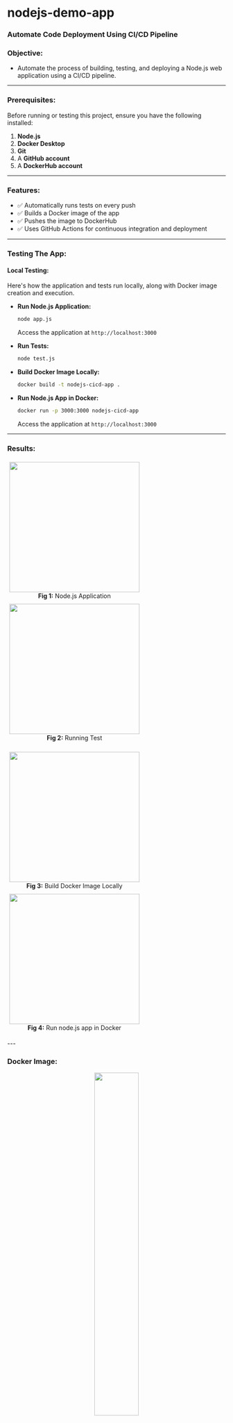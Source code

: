 # nodejs-demo-app
### Automate Code Deployment Using CI/CD Pipeline

###  Objective:
- Automate the process of building, testing, and deploying a Node.js web application using a CI/CD pipeline.

---

### Prerequisites:
Before running or testing this project, ensure you have the following installed:
1.  **Node.js** 
2.  **Docker Desktop**
3.  **Git**
4.  A **GitHub account**
5.  A **DockerHub account**
---

###  Features:
- ✅ Automatically runs tests on every push
- ✅ Builds a Docker image of the app
- ✅ Pushes the image to DockerHub
- ✅ Uses GitHub Actions for continuous integration and deployment
---
### Testing The App:

#### Local Testing:
Here's how the application and tests run locally, along with Docker image creation and execution.

- **Run Node.js Application:**
  ```bash
  node app.js
  ```
  Access the application at `http://localhost:3000`

- **Run Tests:**
  ```bash
  node test.js
  ```
- **Build Docker Image Locally:**
  ```bash
  docker build -t nodejs-cicd-app .
  ```

- **Run Node.js App in Docker:**
  ```bash
  docker run -p 3000:3000 nodejs-cicd-app
  ```
  Access the application at `http://localhost:3000`
---
### Results:

<p align="center">
  <div style="display: inline-block; text-align: center; margin: 5px;">
    <img src="https://github.com/user-attachments/assets/fc8d9d72-e16e-434d-b89a-4391ebc01b7e" width="300" />
    <br>
    <b>Fig 1:</b> Node.js Application
  </div>
  <div style="display: inline-block; text-align: center; margin: 5px;">
    <img src="https://github.com/user-attachments/assets/7bdca3c1-2890-4681-9599-b5b6c8369eee" width="300" />
    <br>
    <b>Fig 2:</b> Running Test
  </div>
</p>

<p align="center">
  <div style="display: inline-block; text-align: center; margin: 5px;">
    <img src="https://github.com/user-attachments/assets/c8c61ca0-a900-4027-a309-3dc2bde21651" width="300" />
    <br>
    <b>Fig 3:</b> Build Docker Image Locally
  </div>
  <div style="display: inline-block; text-align: center; margin: 5px;">
    <img src="https://github.com/user-attachments/assets/144897f2-6604-41c1-9052-c574edc6eeeb" width="300" />
    <br>
    <b>Fig 4:</b> Run node.js app in Docker
  </div>
</p>
---

### Docker Image:
<p align="center">
  <img src="https://github.com/user-attachments/assets/05ad05a2-db72-490e-8830-0a7bf20022d6" width="45%" />
  <br>
  <b>Fig 5:</b> Docker Image Created
</p>

---

### GitHub Actions Workflow:

<p align="center">
  <img src="https://github.com/user-attachments/assets/302392fb-170c-4cd0-81e8-a9b3a203210c" width="60%" />
  <br>
  <b>Fig 6:</b> GitHub Actions CI/CD Workflow
</p>

---


### Author: 
Rubeena Shaik

---
